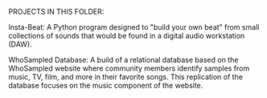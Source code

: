 PROJECTS IN THIS FOLDER:

Insta-Beat: A Python program designed to "build your own beat" from small collections of sounds that would be found in a digital audio workstation (DAW).

WhoSampled Database: A build of a relational database based on the WhoSampled website where community members identify samples from music, TV, film, and more in their favorite songs. This replication of the database focuses on the music component of the website.
